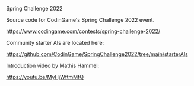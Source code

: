 Spring Challenge 2022

Source code for CodinGame's Spring Challenge 2022 event.

https://www.codingame.com/contests/spring-challenge-2022/

Community starter AIs are located here:

https://github.com/CodinGame/SpringChallenge2022/tree/main/starterAIs

Introduction video by Mathis Hammel:

https://youtu.be/MyHjWftmMfQ
